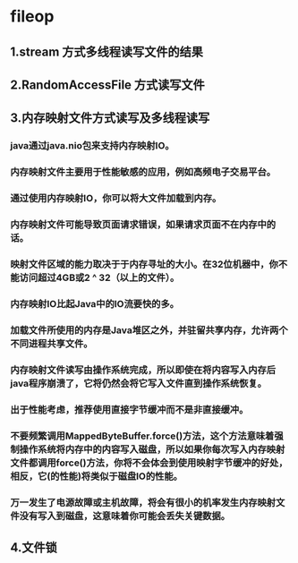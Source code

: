 # fileop 

## 1.stream 方式多线程读写文件的结果
## 2.RandomAccessFile 方式读写文件
## 3.内存映射文件方式读写及多线程读写
### java通过java.nio包来支持内存映射IO。
### 内存映射文件主要用于性能敏感的应用，例如高频电子交易平台。
### 通过使用内存映射IO，你可以将大文件加载到内存。
### 内存映射文件可能导致页面请求错误，如果请求页面不在内存中的话。
### 映射文件区域的能力取决于于内存寻址的大小。在32位机器中，你不能访问超过4GB或2 ^ 32（以上的文件）。
### 内存映射IO比起Java中的IO流要快的多。
### 加载文件所使用的内存是Java堆区之外，并驻留共享内存，允许两个不同进程共享文件。
### 内存映射文件读写由操作系统完成，所以即使在将内容写入内存后java程序崩溃了，它将仍然会将它写入文件直到操作系统恢复。
### 出于性能考虑，推荐使用直接字节缓冲而不是非直接缓冲。
### 不要频繁调用MappedByteBuffer.force()方法，这个方法意味着强制操作系统将内存中的内容写入磁盘，所以如果你每次写入内存映射文件都调用force()方法，你将不会体会到使用映射字节缓冲的好处，相反，它(的性能)将类似于磁盘IO的性能。
### 万一发生了电源故障或主机故障，将会有很小的机率发生内存映射文件没有写入到磁盘，这意味着你可能会丢失关键数据。



## 4.文件锁

 
 
